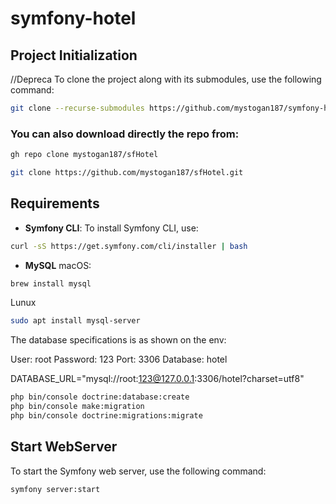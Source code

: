 # symfony-hotel
## Project Initialization
//Depreca
To clone the project along with its submodules, use the following command:

```sh
git clone --recurse-submodules https://github.com/mystogan187/symfony-hotel.git
```
### You can also download directly the repo from:
```sh
gh repo clone mystogan187/sfHotel

git clone https://github.com/mystogan187/sfHotel.git
```

## Requirements

- **Symfony CLI**: To install Symfony CLI, use:

```sh
curl -sS https://get.symfony.com/cli/installer | bash
```


- **MySQL**
macOS:
```sh
brew install mysql
```
Lunux
```sh
sudo apt install mysql-server
```

The database specifications is as shown on the env:

User: root
Password: 123
Port: 3306
Database: hotel

DATABASE_URL="mysql://root:123@127.0.0.1:3306/hotel?charset=utf8"

```sh
php bin/console doctrine:database:create
php bin/console make:migration
php bin/console doctrine:migrations:migrate
```



## Start WebServer

To start the Symfony web server, use the following command:

```sh
symfony server:start
```
